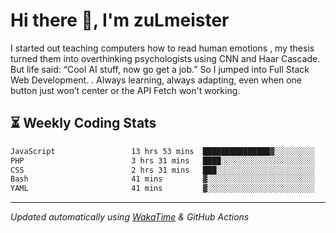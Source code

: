 # Hi there 👋, I'm zuLmeister

I started out teaching computers how to read human emotions , my thesis turned them into overthinking psychologists using CNN and Haar Cascade.
But life said: “Cool AI stuff, now go get a job.” So I jumped into Full Stack Web Development. .
Always learning, always adapting, even when one button just won’t center or the API Fetch won't working.

## ⏳ Weekly Coding Stats
<!--START_SECTION:waka-->

```txt
JavaScript                 13 hrs 53 mins  ███████████████▓░░░░░░░░░   62.94 %
PHP                        3 hrs 31 mins   ████░░░░░░░░░░░░░░░░░░░░░   15.95 %
CSS                        2 hrs 31 mins   ███░░░░░░░░░░░░░░░░░░░░░░   11.41 %
Bash                       41 mins         ▓░░░░░░░░░░░░░░░░░░░░░░░░   03.16 %
YAML                       41 mins         ▓░░░░░░░░░░░░░░░░░░░░░░░░   03.11 %
```

<!--END_SECTION:waka-->

---
*Updated automatically using [WakaTime](https://wakatime.com/) & GitHub Actions*
